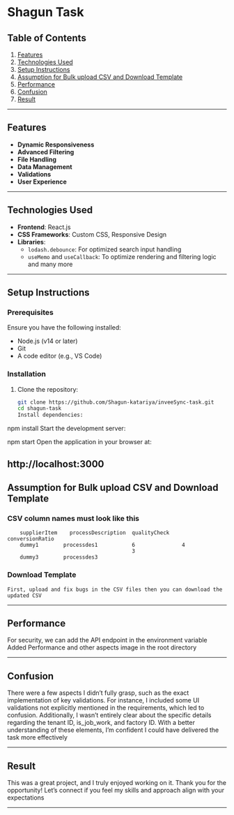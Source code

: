 # Shagun Task

## Table of Contents

1. [Features](#features)
2. [Technologies Used](#technologies-used)
3. [Setup Instructions](#setup-instructions)
4. [Assumption for Bulk upload CSV and Download Template](#Assumption)
5. [Performance](#performance)
6. [Confusion](#confusion)
7. [Result](#result)

---

## Features

- **Dynamic Responsiveness**
- **Advanced Filtering**
- **File Handling**
- **Data Management**
- **Validations**
- **User Experience**

---

## Technologies Used

- **Frontend**: React.js
- **CSS Frameworks**: Custom CSS, Responsive Design
- **Libraries**:
  - `lodash.debounce`: For optimized search input handling
  - `useMemo` and `useCallback`: To optimize rendering and filtering logic
    and many more

---

## Setup Instructions

### Prerequisites

Ensure you have the following installed:

- Node.js (v14 or later)
- Git
- A code editor (e.g., VS Code)

### Installation

1. Clone the repository:
   ```bash
   git clone https://github.com/Shagun-katariya/inveeSync-task.git
   cd shagun-task
   Install dependencies:

npm install
Start the development server:

npm start
Open the application in your browser at:

http://localhost:3000
---

## Assumption for Bulk upload CSV and Download Template
### CSV column names must look like this
        supplierItem	processDescription	qualityCheck	conversionRatio
        dummy1	      processdes1	        6	            4
        	      	                        3	            
        dummy3	      processdes3	    
        
### Download Template
    First, upload and fix bugs in the CSV files then you can download the updated CSV 


---

## Performance
   For security, we can add the API endpoint in the environment variable
   Added Performance and other aspects image in the root directory

---

## Confusion
There were a few aspects I didn’t fully grasp, such as the exact implementation of key validations. For instance, I included some UI validations not explicitly mentioned in the requirements, which led to confusion. Additionally, I wasn’t entirely clear about the specific details regarding the tenant ID, is_job_work, and factory ID. With a better understanding of these elements, I’m confident I could have delivered the task more effectively

---

## Result
This was a great project, and I truly enjoyed working on it. Thank you for the opportunity! Let’s connect if you feel my skills and approach align with your expectations

---
